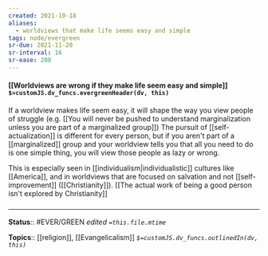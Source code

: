 ```yaml
---
created: 2021-10-18
aliases:
  - worldviews that make life seems easy and simple
tags: node/evergreen
sr-due: 2021-11-20
sr-interval: 16
sr-ease: 208
---
```

#### [[Worldviews are wrong if they make life seem easy and simple]] `$=customJS.dv_funcs.evergreenHeader(dv, this)`

If a worldview makes life seem easy, it will shape the way you view people of struggle (e.g. [[You will never be pushed to understand marginalization unless you are part of a marginalized group]]) The pursuit of [[self-actualization]] is different for every person, but if you aren't part of a [[marginalized]] group and your worldview tells you that all you need to do is one simple thing, you will view those people as lazy or wrong.

This is especially seen in [[individualism|individualistic]] cultures like [[America]], and in worldviews that are focused on salvation and not [[self-improvement]] ([[Christianity]]). [[The actual work of being a good person isn't explored by Christianity]]

### <hr class="footnote"/>

**Status**:: #EVER/GREEN 
*edited `=this.file.mtime`*

**Topics**:: [[religion]], [[Evangelicalism]]
*`$=customJS.dv_funcs.outlinedIn(dv, this)`*


